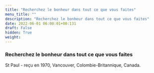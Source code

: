 ```yaml
---
title: "Recherchez le bonheur dans tout ce que vous faites"
menu_title: ""
description: "Recherchez le bonheur dans tout ce que vous faites"
date: 2022-06-01 06:00:01+00:131
draft: False
hidden: True
weight:
---
```

### Recherchez le bonheur dans tout ce que vous faites

St Paul - reçu en 1970, Vancouver, Colombie-Britannique, Canada.
